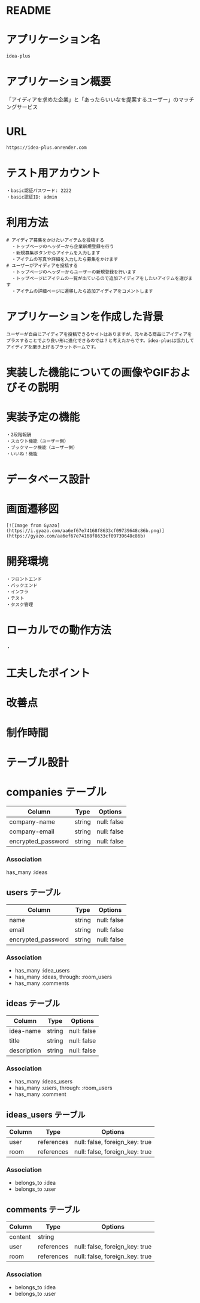 # README

# アプリケーション名
    idea-plus
# アプリケーション概要
  「アイディアを求めた企業」と「あったらいいなを提案するユーザー」のマッチングサービス
# URL
    https://idea-plus.onrender.com
# テスト用アカウント
    ・basic認証パスワード: 2222
    ・basic認証ID: admin
# 利用方法
    # アイディア募集をかけたいアイテムを投稿する
      ・トップページのヘッダーから企業新規登録を行う
      ・新規募集ボタンからアイテムを入力します
      ・アイテムの写真や詳細を入力したら募集をかけます
    # ユーザーがアイディアを投稿する
      ・トップページのヘッダーからユーザーの新規登録を行います
      ・トップページにアイテムの一覧が出ているので追加アイディアをしたいアイテムを選びます
      ・アイテムの詳細ページに遷移したら追加アイディアをコメントします
# アプリケーションを作成した背景
    ユーザーが自由にアイディアを投稿できるサイトはありますが、元々ある商品にアイディアをプラスすることでより良い形に進化できるのでは？と考えたからです。idea-plusは協力してアイディアを磨き上げるプラットホームです。
# 実装した機能についての画像やGIFおよびその説明

# 実装予定の機能
    ・2段階報酬
    ・スカウト機能（ユーザー側）
    ・ブックマーク機能（ユーザー側）
    ・いいね！機能
# データベース設計
    
# 画面遷移図
    [![Image from Gyazo](https://i.gyazo.com/aa6ef67e74168f8633cf09739648c86b.png)](https://gyazo.com/aa6ef67e74168f8633cf09739648c86b)
# 開発環境
    ・フロントエンド
    ・バックエンド
    ・インフラ
    ・テスト
    ・タスク管理

# ローカルでの動作方法
    ・
# 工夫したポイント

# 改善点

# 制作時間




# テーブル設計

# companies テーブル

| Column             | Type   | Options     |
| ------------------ | ------ | ----------- |
| company-name       | string | null: false |
| company-email      | string | null: false |
| encrypted_password | string | null: false |

### Association
has_many :ideas


## users テーブル

| Column             | Type   | Options     |
| ------------------ | ------ | ----------- |
| name               | string | null: false |
| email              | string | null: false |
| encrypted_password | string | null: false |

### Association
- has_many :idea_users
- has_many :ideas, through: :room_users
- has_many :comments


## ideas テーブル

| Column      | Type   | Options     |
| ------------| ------ | ----------- |
| idea-name   | string | null: false |
| title       | string | null: false |
| description | string | null: false |


### Association
- has_many :ideas_users
- has_many :users, through: :room_users
- has_many :comment


## ideas_users テーブル

| Column | Type       | Options                        |
| ------ | ---------- | ------------------------------ |
| user   | references | null: false, foreign_key: true |
| room   | references | null: false, foreign_key: true |

### Association
- belongs_to :idea
- belongs_to :user


## comments テーブル

| Column  | Type       | Options                        |
| ------- | ---------- | ------------------------------ |
| content | string     |                                |
| user    | references | null: false, foreign_key: true |
| room    | references | null: false, foreign_key: true |

### Association
- belongs_to :idea
- belongs_to :user